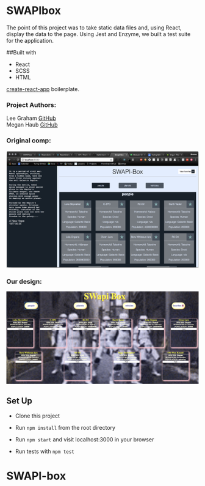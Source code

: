 # SWAPIbox


 The point of this project was to take static data files and, using React, display the data to the page. Using Jest and Enzyme, we built a test suite for the application.

##Built with
* React
* SCSS
* HTML

[create-react-app](https://github.com/facebookincubator/create-react-app) boilerplate.

### Project Authors:

Lee Graham [GitHub](https://github.com/TwirlingGoddess)  
Megan Haub [GitHub](https://github.com/Haub)

### Original comp:

![Comp Spec](https://github.com/Haub/swapibox/blob/master/Screen%20Shot%202018-08-27%20at%201.53.16%20PM.png)  

### Our design:

![Project Screenshot](https://github.com/TwirlingGoddess/Swapi-Box/blob/master/Screen%20Shot%202018-09-15%20at%204.20.49%20PM.png)

  

## Set Up

* Clone this project

* Run `npm install` from the root directory

* Run `npm start` and visit localhost:3000 in your browser

* Run tests with `npm test`
# SWAPI-box
